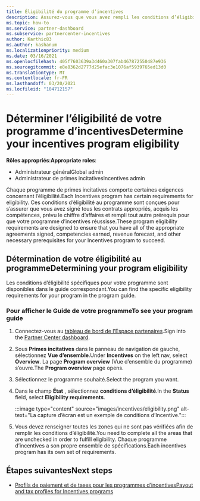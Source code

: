 ```yaml
---
title: Éligibilité du programme d’incentives
description: Assurez-vous que vous avez rempli les conditions d’éligibilité pour le programme d’incentives. Ce processus comprend la vérification de l’éligibilité dans le Guide de votre programme.
ms.topic: how-to
ms.service: partner-dashboard
ms.subservice: partnercenter-incentives
author: Karthic83
ms.author: kashanum
ms.localizationpriority: medium
ms.date: 03/16/2021
ms.openlocfilehash: 405f7603639a3d460a307fab467872550487e936
ms.sourcegitcommit: e8e8362d2777d25efac3e1076af5939765ed13d0
ms.translationtype: MT
ms.contentlocale: fr-FR
ms.lasthandoff: 03/20/2021
ms.locfileid: "104712157"
---
```

# <a name="determine-your-incentives-program-eligibility"></a><span data-ttu-id="61f71-104">Déterminer l’éligibilité de votre programme d’incentives</span><span class="sxs-lookup"><span data-stu-id="61f71-104">Determine your incentives program eligibility</span></span>

<span data-ttu-id="61f71-105">**Rôles appropriés**:</span><span class="sxs-lookup"><span data-stu-id="61f71-105">**Appropriate roles**:</span></span>

- <span data-ttu-id="61f71-106">Administrateur général</span><span class="sxs-lookup"><span data-stu-id="61f71-106">Global admin</span></span>
- <span data-ttu-id="61f71-107">Administrateur de primes incitatives</span><span class="sxs-lookup"><span data-stu-id="61f71-107">Incentives admin</span></span>

 <span data-ttu-id="61f71-108">Chaque programme de primes incitatives comporte certaines exigences concernant l’éligibilité.</span><span class="sxs-lookup"><span data-stu-id="61f71-108">Each Incentives program has certain requirements for eligibility.</span></span> <span data-ttu-id="61f71-109">Ces conditions d’éligibilité au programme sont conçues pour s’assurer que vous avez signé tous les contrats appropriés, acquis les compétences, prévu le chiffre d’affaires et rempli tout autre prérequis pour que votre programme d’incentives réussisse.</span><span class="sxs-lookup"><span data-stu-id="61f71-109">These program eligibility requirements are designed to ensure that you have all of the appropriate agreements signed, competencies earned, revenue forecast, and other necessary prerequisites for your Incentives program to succeed.</span></span>

## <a name="determining-your-program-eligibility"></a><span data-ttu-id="61f71-110">Détermination de votre éligibilité au programme</span><span class="sxs-lookup"><span data-stu-id="61f71-110">Determining your program eligibility</span></span>

<span data-ttu-id="61f71-111">Les conditions d’éligibilité spécifiques pour votre programme sont disponibles dans le guide correspondant.</span><span class="sxs-lookup"><span data-stu-id="61f71-111">You can find the specific eligibility requirements for your program in the program guide.</span></span> 

### <a name="to-see-your-program-guide"></a><span data-ttu-id="61f71-112">Pour afficher le Guide de votre programme</span><span class="sxs-lookup"><span data-stu-id="61f71-112">To see your program guide</span></span>

1. <span data-ttu-id="61f71-113">Connectez-vous au [tableau de bord de l’Espace partenaires](https://partner.microsoft.com/dashboard/).</span><span class="sxs-lookup"><span data-stu-id="61f71-113">Sign into the [Partner Center dashboard](https://partner.microsoft.com/dashboard/).</span></span>

2. <span data-ttu-id="61f71-114">Sous **Primes incitatives** dans le panneau de navigation de gauche, sélectionnez **Vue d’ensemble**.</span><span class="sxs-lookup"><span data-stu-id="61f71-114">Under **Incentives** on the left nav, select **Overview**.</span></span> <span data-ttu-id="61f71-115">La page **Program overview** (Vue d’ensemble du programme) s’ouvre.</span><span class="sxs-lookup"><span data-stu-id="61f71-115">The **Program overview** page opens.</span></span>

3. <span data-ttu-id="61f71-116">Sélectionnez le programme souhaité.</span><span class="sxs-lookup"><span data-stu-id="61f71-116">Select the program you want.</span></span>

4. <span data-ttu-id="61f71-117">Dans le champ **État** , sélectionnez **conditions d’éligibilité**.</span><span class="sxs-lookup"><span data-stu-id="61f71-117">In the **Status** field, select **Eligibility requirements**.</span></span>

   :::image type="content" source="images/incentives/eligibility.png" alt-text="La capture d’écran est un exemple de conditions d’Incentive.":::

5. <span data-ttu-id="61f71-119">Vous devez renseigner toutes les zones qui ne sont pas vérifiées afin de remplir les conditions d’éligibilité.</span><span class="sxs-lookup"><span data-stu-id="61f71-119">You need to complete all the areas that are unchecked in order to fulfill eligibility.</span></span> <span data-ttu-id="61f71-120">Chaque programme d’incentives a son propre ensemble de spécifications.</span><span class="sxs-lookup"><span data-stu-id="61f71-120">Each incentives program has its own set of requirements.</span></span>

## <a name="next-steps"></a><span data-ttu-id="61f71-121">Étapes suivantes</span><span class="sxs-lookup"><span data-stu-id="61f71-121">Next steps</span></span>

- [<span data-ttu-id="61f71-122">Profils de paiement et de taxes pour les programmes d’incentives</span><span class="sxs-lookup"><span data-stu-id="61f71-122">Payout and tax profiles for Incentives programs</span></span>](incentives-create-and-manage-your-payout-and-tax-profiles.md)
